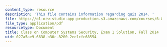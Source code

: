 ```yaml
---
content_type: resource
description: 'This file contains information regarding quiz 2014. '
file: https://ol-ocw-studio-app-production.s3.amazonaws.com/courses/6-858-computer-systems-security-fall-2014/027a5ae96638b30c82002ee1cfc68554_MIT6_858F14_q14_1_sol.pdf
file_type: application/pdf
resourcetype: Document
title: Class on Computer Systems Security, Exam 1 Solution, Fall 2014
uid: 027a5ae9-6638-b30c-8200-2ee1cfc68554
---
```

